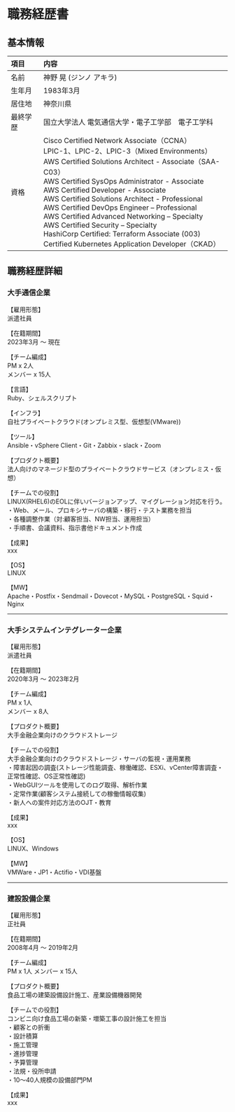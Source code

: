 # 職務経歴書

## 基本情報

| 項目 | 内容 |
|:---- |:----|
|名前|神野 晃 (ジンノ アキラ)|
|生年月|1983年3月|
|居住地|神奈川県|
|最終学歴|国立大学法人 電気通信大学・電子工学部　電子工学科|
|資格|Cisco Certified Network Associate（CCNA）<br>LPIC-1、LPIC-2、LPIC-3（Mixed Environments）<br>AWS Certified Solutions Architect - Associate（SAA-C03）<br>AWS Certified SysOps Administrator - Associate<br>AWS Certified Developer - Associate<br>AWS Certified Solutions Architect - Professional<br>AWS Certified DevOps Engineer – Professional<br>AWS Certified Advanced Networking – Specialty<br>AWS Certified Security – Specialty<br>HashiCorp Certified: Terraform Associate (003)<br>Certified Kubernetes Application Developer（CKAD）|




## 職務経歴詳細

### 大手通信企業

【雇用形態】<br>
派遣社員

【在籍期間】<br>
2023年3月 ～ 現在

【チーム編成】<br>
PM x 2人<br>
メンバー x 15人

【言語】<br>
Ruby、シェルスクリプト

【インフラ】<br>
自社プライベートクラウド(オンプレミス型、仮想型(VMware))

【ツール】<br>
Ansible・vSphere Client・Git・Zabbix・slack・Zoom

【プロダクト概要】<br>
法人向けのマネージド型のプライベートクラウドサービス（オンプレミス・仮想）

【チームでの役割】<br>
LINUX(RHEL6)のEOLに伴いバージョンアップ、マイグレーション対応を行う。<br>
・Web、メール、プロキシサーバの構築・移行・テスト業務を担当<br>
・各種調整作業（対:顧客担当、NW担当、運用担当）<br>
・手順書、会議資料、指示書他ドキュメント作成<br>


【成果】<br>
xxx

【OS】<br>
LINUX

【MW】<br>
Apache・Postfix・Sendmail・Dovecot・MySQL・PostgreSQL・Squid・Nginx 

---

### 大手システムインテグレーター企業

【雇用形態】<br>
派遣社員

【在籍期間】<br>
2020年3月 ～ 2023年2月

【チーム編成】<br>
PM x 1人<br>
メンバー x 8人

【プロダクト概要】<br>
⼤⼿⾦融企業向けのクラウドストレージ

【チームでの役割】<br>
⼤⼿⾦融企業向けのクラウドストレージ・サーバの監視・運⽤業務<br>
・障害起因の調査(ストレージ性能調査、稼働確認、ESXi、vCenter障害調査・正常性確認、OS正常性確認)<br>
・WebGUIツールを使⽤してのログ取得、解析作業<br>
・定常作業(顧客システム接続しての稼働情報収集)<br>
・新⼈への案件対応⽅法のOJT・教育<br>

【成果】<br>
xxx

【OS】<br>
LINUX、Windows<br>

【MW】<br>
VMWare・JP1・Actifio・VDI基盤<br>

---

### 建設設備企業

【雇用形態】<br>
正社員

【在籍期間】<br>
2008年4月 ～ 2019年2月

【チーム編成】<br>
PM x 1人
メンバー x 15人

【プロダクト概要】<br>
食品工場の建築設備設計施工、産業設備機器開発

【チームでの役割】<br>
コンビニ向け食品工場の新築・増築工事の設計施工を担当<br>
・顧客との折衝<br>
・設計積算<br>
・施工管理<br>
・進捗管理<br>
・予算管理<br>
・法規・役所申請<br>
・10～40⼈規模の設備部門PM<br>

【成果】<br>
xxx<br>
